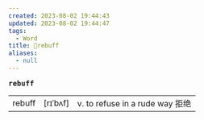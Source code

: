 ```yaml
---
created: 2023-08-02 19:44:43
updated: 2023-08-02 19:44:47
tags:
  - Word
title: 📖rebuff
aliases:
  - null
---
```


<pre><strong>rebuff</strong></pre>
|   |   |   |
|---|---|---|
|rebuff|[rɪˈbʌf]|v. to refuse in a rude way 拒绝|